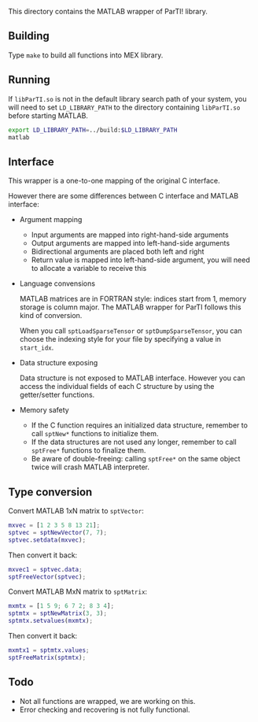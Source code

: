 This directory contains the MATLAB wrapper of ParTI! library.

## Building

Type `make` to build all functions into MEX library.

## Running

If `libParTI.so` is not in the default library search path of your system, you
will need to set `LD_LIBRARY_PATH` to the directory containing `libParTI.so`
before starting MATLAB.

```bash
export LD_LIBRARY_PATH=../build:$LD_LIBRARY_PATH
matlab
```

## Interface

This wrapper is a one-to-one mapping of the original C interface.

However there are some differences between C interface and MATLAB interface:

- Argument mapping

  - Input arguments are mapped into right-hand-side arguments
  - Output arguments are mapped into left-hand-side arguments
  - Bidirectional arguments are placed both left and right
  - Return value is mapped into left-hand-side argument, you will need to allocate a variable to receive this

- Language convensions

  MATLAB matrices are in FORTRAN style: indices start from 1, memory storage is column major. The MATLAB wrapper for ParTI follows this kind of conversion.

  When you call `sptLoadSparseTensor` or `sptDumpSparseTensor`, you can choose the indexing style for your file by specifying a value in `start_idx`.

- Data structure exposing

  Data structure is not exposed to MATLAB interface. However you can access the individual fields of each C structure by using the getter/setter functions.

- Memory safety

  - If the C function requires an initialized data structure, remember to call `sptNew*` functions to initialize them.
  - If the data structures are not used any longer, remember to call `sptFree*` functions to finalize them.
  - Be aware of double-freeing: calling `sptFree*` on the same object twice will crash MATLAB interpreter.

## Type conversion

Convert MATLAB 1xN matrix to `sptVector`:

```matlab
mxvec = [1 2 3 5 8 13 21];
sptvec = sptNewVector(7, 7);
sptvec.setdata(mxvec);
```

Then convert it back:

```matlab
mxvec1 = sptvec.data;
sptFreeVector(sptvec);
```

Convert MATLAB MxN matrix to `sptMatrix`:

```matlab
mxmtx = [1 5 9; 6 7 2; 8 3 4];
sptmtx = sptNewMatrix(3, 3);
sptmtx.setvalues(mxmtx);
```

Then convert it back:

```matlab
mxmtx1 = sptmtx.values;
sptFreeMatrix(sptmtx);
```

## Todo

- Not all functions are wrapped, we are working on this.
- Error checking and recovering is not fully functional.
